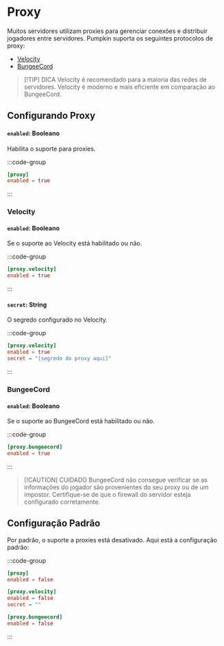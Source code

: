 # Proxy

Muitos servidores utilizam proxies para gerenciar conexões e distribuir jogadores entre servidores. Pumpkin suporta os seguintes protocolos de proxy:

-   [Velocity](https://papermc.io/software/velocity)
-   [BungeeCord](https://www.spigotmc.org/wiki/bungeecord-installation/)

> [!TIP] DICA
> Velocity é recomendado para a maioria das redes de servidores. Velocity é moderno e mais eficiente em comparação ao BungeeCord.

## Configurando Proxy

#### `enabled`: Booleano

Habilita o suporte para proxies.

:::code-group

```toml [features.toml]{2}
[proxy]
enabled = true
```

:::

### Velocity

#### `enabled`: Booleano

Se o suporte ao Velocity está habilitado ou não.

:::code-group

```toml [features.toml]{2}
[proxy.velocity]
enabled = true
```

:::

#### `secret`: String

O segredo configurado no Velocity.

:::code-group

```toml [features.toml]{3}
[proxy.velocity]
enabled = true
secret = "[segredo do proxy aqui]"
```

:::

### BungeeCord

#### `enabled`: Booleano

Se o suporte ao BungeeCord está habilitado ou não.

:::code-group

```toml [features.toml]{2}
[proxy.bungeecord]
enabled = true
```

:::

> [!CAUTION] CUIDADO
> BungeeCord não consegue verificar se as informações do jogador são provenientes do seu proxy ou de um impostor. Certifique-se de que o firewall do servidor esteja configurado corretamente.

## Configuração Padrão

Por padrão, o suporte a proxies está desativado. Aqui está a configuração padrão:

:::code-group

```toml [features.toml]
[proxy]
enabled = false

[proxy.velocity]
enabled = false
secret = ""

[proxy.bungeecord]
enabled = false
```

:::
